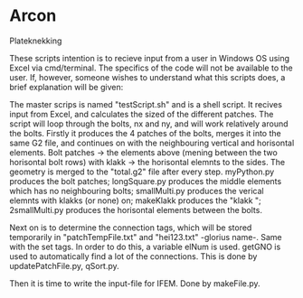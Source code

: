 # Arcon
Plateknekking


These scripts intention is to recieve input from a user in Windows OS using Excel via cmd/terminal. The specifics
of the code will not be available to the user. If, however, someone wishes to understand what this scripts does,
a brief explanation will be given: 

The master scrips is named "testScript.sh" and is a shell script. It recives input from Excel, and calculates the 
sized of the different patches. The script will loop through the bolts, nx and ny, and will work relatively around
the bolts. Firstly it produces the 4 patches of the bolts, merges it into the same G2 file, and continues on with 
the neighbouring vertical and horisontal elements. Bolt patches -> the elements above (mening between the two 
horisontal bolt rows) with klakk -> the horisontal elemnts to the sides. The geometry is merged to the "total.g2" 
file after every step. myPython.py produces the bolt patches; longSquare.py produces the middle elements which has no 
neighbouring bolts; smallMulti.py produces the verical elemnts with klakks (or none) on; makeKlakk produces the "klakk
"; 2smallMulti.py produces the horisontal elements between the bolts. 

Next on is to determine the connection tags, which will be stored temporarily in "patchTempFile.txt" and "hei123.txt"
-glorius name-. Same with the set tags. In order to do this, a variable elNum is used. getGNO is used to automatically
find a lot of the connections. This is done by updatePatchFile.py, qSort.py.


Then it is time to write the input-file for IFEM. Done by makeFile.py. 
